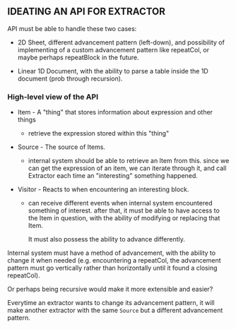 ## IDEATING AN API FOR EXTRACTOR

API must be able to handle these two cases:

- 2D Sheet, different advancement pattern (left-down), and possibility
  of implementing of a custom advancement pattern like repeatCol, or maybe
  perhaps repeatBlock in the future.

- Linear 1D Document, with the ability to parse a table inside the 1D
  document (prob through recursion).

### High-level view of the API

- Item - A "thing" that stores information about expression and other things

  - retrieve the expression stored within this "thing"

- Source - The source of Items.

  - internal system should be able to retrieve an Item from this.
    since we can get the expression of an item, we can iterate through it,
    and call Extractor each time an "interesting" something happened.

- Visitor - Reacts to when encountering an interesting block.

  - can receive different events when internal system encountered something of
    interest. after that, it must be able to have access to the Item in
    question, with the ability of modifying or replacing that Item.

    It must also possess the ability to advance differently.

Internal system must have a method of advancement, with the ability to change
it when needed (e.g. encountering a repeatCol, the advancement pattern must go
vertically rather than horizontally until it found a closing repeatCol).

Or perhaps being recursive would make it more extensible and easier?

Everytime an extractor wants to change its advancement pattern, it will make
another extractor with the same `Source` but a different advancement pattern.
